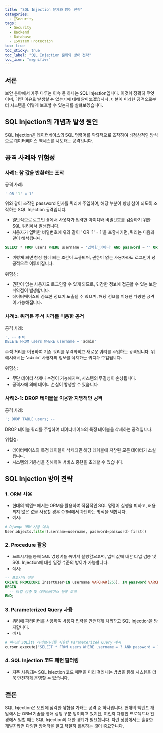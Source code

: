 ```yaml
---
title: "SQL Injection 문제와 방어 전략"
categories:
  - Security
tags:
  - Security
  - Backend
  - Database
  - System Protection
toc: true
toc_sticky: true
toc_label: "SQL Injection 문제와 방어 전략"
toc_icon: "magnifier"
---
```


## 서론
보안 분야에서 자주 다루는 이슈 중 하나는 SQL Injection입니다. 이것이 정확히 무엇이며, 어떤 이유로 발생할 수 있는지에 대해 알아보겠습니다. 더불어 이러한 공격으로부터 시스템을 어떻게 보호할 수 있는지를 살펴보겠습니다.

## SQL Injection의 개념과 발생 원인
SQL Injection은 데이터베이스의 SQL 명령어를 악의적으로 조작하여 비정상적인 방식으로 데이터베이스 엑세스를 시도하는 공격입니다. 

## 공격 사례와 위험성

### 사례1: 참 값을 반환하는 조작
공격 사례:
```sql
' OR '1' = 1'
```
위와 같이 조작된 password 인자를 쿼리에 주입하여, 해당 부분이 항상 참이 되도록 조작하는 SQL Injection 공격입니다.
- 일반적으로 로그인 폼에서 사용자가 입력한 아이디와 비밀번호를 검증하기 위한 SQL 쿼리에서 발생합니다.
- 사용자가 입력한 비밀번호에 위와 같이 ' OR '1' = 1'을 포함시키면, 쿼리는 다음과 같이 해석됩니다.

```sql
SELECT * FROM users WHERE username = '입력한_아이디' AND password = '' OR '1' = '1';
```
- 이렇게 되면 항상 참이 되는 조건이 도출되어, 권한이 없는 사용자라도 로그인이 성공적으로 이루어집니다.

위험성:
- 권한이 없는 사용자도 로그인할 수 있게 되므로, 민감한 정보에 접근할 수 있는 보안 취약점이 발생합니다.
- 데이터베이스의 중요한 정보가 노출될 수 있으며, 해당 정보를 이용한 다양한 공격이 가능해집니다.

### 사례2: 쿼리문 주석 처리를 이용한 공격
공격 사례:
```sql
'; -- 주석
DELETE FROM users WHERE username = 'admin'
```
주석 처리를 이용하여 기존 쿼리를 무력화하고 새로운 쿼리를 주입하는 공격입니다. 위 예시에서는 'admin' 사용자의 정보를 삭제하는 쿼리가 주입됩니다.

위험성:
- 무단 데이터 삭제나 수정이 가능해지며, 시스템의 무결성이 손상됩니다.
- 공격자에 의해 데이터 손실이 발생할 수 있습니다.

### 사례2-1: DROP 테이블을 이용한 치명적인 공격
공격 사례:
```sql
'; DROP TABLE users; --
```
DROP 테이블 쿼리를 주입하여 데이터베이스의 특정 테이블을 삭제하는 공격입니다.

위험성:

- 데이터베이스의 특정 테이블이 삭제되면 해당 테이블에 저장된 모든 데이터가 소실됩니다.
- 시스템의 가용성을 침해하여 서비스 중단을 초래할 수 있습니다.

## SQL Injection 방어 전략
### 1. ORM 사용
- 현대의 백엔드에서는 ORM을 활용하여 직접적인 SQL 명령어 실행을 피하고, 허용되지 않은 값을 사용할 경우 ORM에서 차단하는 방식을 택합니다.
- 예시:
```python
# Django ORM 사용 예시
User.objects.filter(username=username, password=password).first()
```

### 2. Procedure 활용

- 프로시저를 통해 SQL 명령어를 묶어서 실행함으로써, 입력 값에 대한 타입 검증 및 SQL Injection에 대한 일정 수준의 방어가 가능합니다.
- 예시:
```sql
-- 프로시저 정의
CREATE PROCEDURE InsertUser(IN username VARCHAR(255), IN password VARCHAR(255))
BEGIN
  -- 타입 검증 및 데이터베이스 등록 로직
END;
```
### 3. Parameterized Query 사용

- 쿼리에 파라미터를 사용하여 사용자 입력을 안전하게 처리하고 SQL Injection을 방지합니다.
- 예시:
```python
# 파이썬 SQLite 라이브러리를 사용한 Parameterized Query 예시
cursor.execute("SELECT * FROM users WHERE username = ? AND password = ?", (username, password))
```
### 4. SQL Injection 코드 패턴 필터링

- 자주 사용되는 SQL Injection 코드 패턴을 미리 걸러내는 방법을 통해 시스템을 더욱 안전하게 운영할 수 있습니다.

## 결론
SQL Injection은 보안에 심각한 위협을 가하는 공격 중 하나입니다. 현대의 백엔드 개발에서는 ORM 기술을 통해 상당 부분 방어되고 있지만, 여전히 다양한 프로젝트와 환경에서 일할 때는 SQL Injection에 대한 경계가 필요합니다. 이런 상황에서는 훌륭한 개발자라면 다양한 방어책을 알고 적절히 활용하는 것이 중요합니다.
